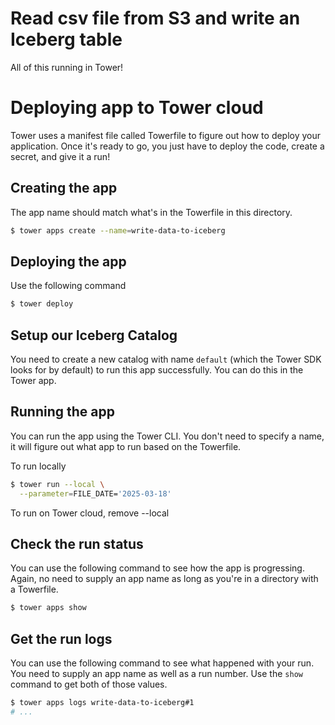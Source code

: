 # Read csv file from S3 and write an Iceberg table

All of this running in Tower!


# Deploying app to Tower cloud

Tower uses a manifest file called Towerfile to figure out how to deploy your
application. Once it's ready to go, you just have to deploy the code, create a
secret, and give it a run!

## Creating the app

The app name should match what's in the Towerfile in this directory.

```bash
$ tower apps create --name=write-data-to-iceberg
```

## Deploying the app

Use the following command

```bash
$ tower deploy
```

## Setup our Iceberg Catalog

You need to create a new catalog with name `default` (which the Tower SDK looks
for by default) to run this app successfully. You can do this in the Tower app.


## Running the app

You can run the app using the Tower CLI. You don't need to specify a name, it
will figure out what app to run based on the Towerfile.

To run locally

```bash
$ tower run --local \
  --parameter=FILE_DATE='2025-03-18'
```

To run on Tower cloud, remove --local

## Check the run status

You can use the following command to see how the app is progressing. Again, no
need to supply an app name as long as you're in a directory with a Towerfile.

```bash
$ tower apps show
```

## Get the run logs

You can use the following command to see what happened with your run. You need
to supply an app name as well as a run number. Use the `show` command to get
both of those values.

```bash
$ tower apps logs write-data-to-iceberg#1
# ...
```
